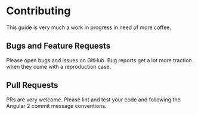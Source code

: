 # Contributing

This guide is very much a work in progress in need of more coffee.

## Bugs and Feature Requests

Please open bugs and issues on GitHub. Bug reports get a lot more traction when
they come with a reproduction case.

## Pull Requests

PRs are very welcome. Please lint and test your code and following the Angular 2
commit message conventions.
